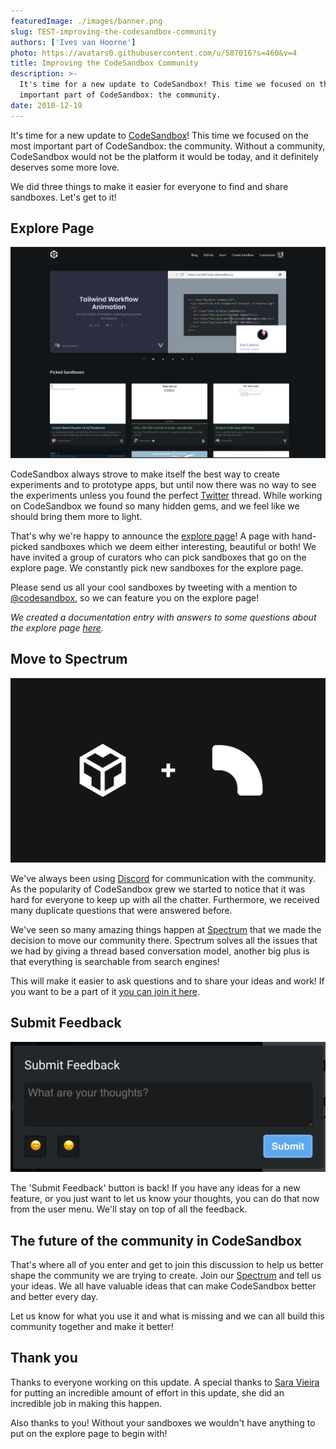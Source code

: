 ```yaml
---
featuredImage: ./images/banner.png
slug: TEST-improving-the-codesandbox-community
authors: ['Ives van Hoorne']
photo: https://avatars0.githubusercontent.com/u/587016?s=460&v=4
title: Improving the CodeSandbox Community
description: >-
  It's time for a new update to CodeSandbox! This time we focused on the most
  important part of CodeSandbox: the community.
date: 2018-12-19
---
```


It's time for a new update to [CodeSandbox](https://codesandbox.io)! This time
we focused on the most important part of CodeSandbox: the community. Without a
community, CodeSandbox would not be the platform it would be today, and it
definitely deserves some more love.

We did three things to make it easier for everyone to find and share sandboxes.
Let's get to it!

## Explore Page

![](./images/0.png)

CodeSandbox always strove to make itself the best way to create experiments and
to prototype apps, but until now there was no way to see the experiments unless
you found the perfect [Twitter](https://twitter.com) thread. While working on
CodeSandbox we found so many hidden gems, and we feel like we should bring them
more to light.

That's why we're happy to announce the
[explore page](https://codesandbox.io/explore)! A page with hand-picked
sandboxes which we deem either interesting, beautiful or both! We have invited a
group of curators who can pick sandboxes that go on the explore page. We
constantly pick new sandboxes for the explore page.

Please send us all your cool sandboxes by tweeting with a mention to
[@codesandbox](https://twitter.com/codesandbox), so we can feature you on the
explore page!

_We created a documentation entry with answers to some questions about the
explore page [here](https://codesandbox.io/docs/explore)._

## Move to Spectrum

![](./images/1.png)

We've always been using [Discord](https://discordapp.com) for communication with
the community. As the popularity of CodeSandbox grew we started to notice that
it was hard for everyone to keep up with all the chatter. Furthermore, we
received many duplicate questions that were answered before.

We've seen so many amazing things happen at [Spectrum](https://spectrum.chat)
that we made the decision to move our community there. Spectrum solves all the
issues that we had by giving a thread based conversation model, another big plus
is that everything is searchable from search engines!

This will make it easier to ask questions and to share your ideas and work! If
you want to be a part of it
[you can join it here](https://spectrum.chat/codesandbox).

## Submit Feedback

![](./images/2.png)

The 'Submit Feedback' button is back! If you have any ideas for a new feature,
or you just want to let us know your thoughts, you can do that now from the user
menu. We'll stay on top of all the feedback.

## The future of the community in CodeSandbox

That's where all of you enter and get to join this discussion to help us better
shape the community we are trying to create. Join our
[Spectrum](https://spectrum.chat/codesandbox) and tell us your ideas. We all
have valuable ideas that can make CodeSandbox better and better every day.

Let us know for what you use it and what is missing and we can all build this
community together and make it better!

## Thank you

Thanks to everyone working on this update. A special thanks to
[Sara Vieira](https://twitter.com/NikkitaFTW) for putting an incredible amount
of effort in this update, she did an incredible job in making this happen.

Also thanks to you! Without your sandboxes we wouldn't have anything to put on
the explore page to begin with!
